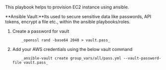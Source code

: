 This playbook helps to provision EC2 instance using ansible.

**Ansible Vault:**Its used to secure sensitive data like passwords, API tokens, encrypt a file etc., within the ansible playbooks/roles.

1. Create a password for vault
   
           _openssl rand -base64 2048 > vault.pass_
  
2. Add your AWS credentials using the below vault command
   
           _ansible-vault create group_vars/all/pass.yml --vault-password-file vault.pass_
